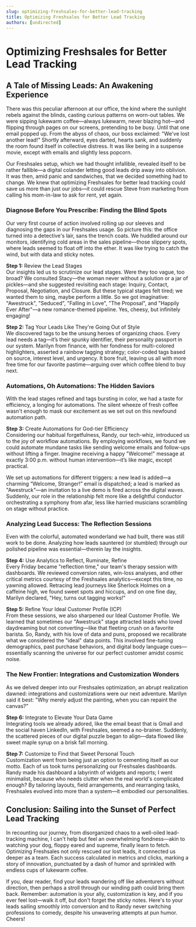```yaml
---
slug: optimizing-freshsales-for-better-lead-tracking
title: Optimizing Freshsales for Better Lead Tracking
authors: [undirected]
---
```



# Optimizing Freshsales for Better Lead Tracking

## A Tale of Missing Leads: An Awakening Experience

There was this peculiar afternoon at our office, the kind where the sunlight rebels against the blinds, casting curious patterns on worn-out tables. We were sipping lukewarm coffee—always lukewarm, never blazing hot—and flipping through pages on our screens, pretending to be busy. Until that one email popped up. From the abyss of chaos, our boss exclaimed: "We've lost another lead!" Shortly afterward, eyes darted, hearts sank, and suddenly the room found itself in collective distress. It was like being in a suspense movie, except with emails and slightly less popcorn.

Our Freshsales setup, which we had thought infallible, revealed itself to be rather fallible—a digital colander letting good leads drip away into oblivion. It was then, amid panic and sandwiches, that we decided something had to change. We knew that optimizing Freshsales for better lead tracking could save us more than just our jobs—it could rescue Steve from marketing from calling his mom-in-law to ask for rent, yet again.

### Diagnose Before You Prescribe: Finding the Blind Spots

Our very first course of action involved rolling up our sleeves and diagnosing the gaps in our Freshsales usage. So picture this: the office turned into a detective's lair, sans the trench coats. We huddled around our monitors, identifying cold areas in the sales pipeline—those slippery spots, where leads seemed to float off into the ether. It was like trying to catch the wind, but with data and sticky notes.

**Step 1:** Review the Lead Stages  
Our insights led us to scrutinize our lead stages. Were they too vague, too broad? We consulted Stacy—the woman never without a solution or a jar of pickles—and she suggested revisiting each stage: Inquiry, Contact, Proposal, Negotiation, and Closure. But these typical stages felt tired; we wanted them to sing, maybe perform a little. So we got imaginative: "Awestruck", "Seduced", "Falling in Love", "The Proposal", and "Happily Ever After"—a new romance-themed pipeline. Yes, cheesy, but infinitely engaging!

**Step 2:** Tag Your Leads Like They're Going Out of Style  
We discovered tags to be the unsung heroes of organizing chaos. Every lead needs a tag—it’s their spunky identifier, their personality passport in our system. Marilyn from finance, with her fondness for multi-colored highlighters, asserted a rainbow tagging strategy; color-coded tags based on source, interest level, and urgency. It bore fruit, leaving us all with more free time for our favorite pastime—arguing over which coffee blend to buy next.

### Automations, Oh Automations: The Hidden Saviors

With the lead stages refined and tags bursting in color, we had a taste for efficiency, a longing for automations. The silent wheeze of fresh coffee wasn't enough to mask our excitement as we set out on this newfound automation path.

**Step 3:** Create Automations for God-tier Efficiency  
Considering our habitual forgetfulness, Randy, our tech-whiz, introduced us to the joy of workflow automations. By employing workflows, we found we could automate mundane tasks like sending welcome emails and follow-ups without lifting a finger. Imagine receiving a happy "Welcome!" message at exactly 3:00 p.m. without human intervention—it’s like magic, except practical.

We set up automations for different triggers: a new lead is added—a charming “Welcome, Stranger!” email is dispatched; a lead is marked as "Awestruck"—an invitation to a live demo is fired across the digital waves. Suddenly, our role in the relationship felt more like a delightful conductor orchestrating a symphony from afar, less like harried musicians scrambling on stage without practice.

### Analyzing Lead Success: The Reflection Sessions

Even with the colorful, automated wonderland we had built, there was still work to be done. Analyzing how leads sauntered (or stumbled) through our polished pipeline was essential—therein lay the insights.

**Step 4:** Use Analytics to Reflect, Ruminate, Refine  
Every Friday became "reflection time," our team's therapy session with dashboards. We reviewed conversion rates, win-loss analyses, and other critical metrics courtesy of the Freshsales analytics—except this time, no yawning allowed. Retracing lead journeys like Sherlock Holmes on a caffeine high, we found sweet spots and hiccups, and on one fine day, Marilyn declared, "Hey, turns out tagging works!" 

**Step 5:** Refine Your Ideal Customer Profile (ICP)  
From these sessions, we also sharpened our Ideal Customer Profile. We learned that sometimes our "Awestruck" stage attracted leads who loved daydreaming but not converting—like that fleeting crush on a favorite barista. So, Randy, with his love of data and puns, proposed we recalibrate what we considered the "ideal" data points. This involved fine-tuning demographics, past purchase behaviors, and digital body language cues—essentially scanning the universe for our perfect customer amidst cosmic noise.

### The New Frontier: Integrations and Customization Wonders

As we delved deeper into our Freshsales optimization, an abrupt realization dawned: integrations and customizations were our next adventure. Marilyn said it best: "Why merely adjust the painting, when you can repaint the canvas?"

**Step 6:** Integrate to Elevate Your Data Game  
Integrating tools we already adored, like the email beast that is Gmail and the social haven LinkedIn, with Freshsales, seemed a no-brainer. Suddenly, the scattered pieces of our digital puzzle began to align—data flowed like sweet maple syrup on a brisk fall morning.

**Step 7:** Customize to Find that Sweet Personal Touch  
Customization went from being just an option to cementing itself as our motto. Each of us took turns personalizing our Freshsales dashboards. Randy made his dashboard a labyrinth of widgets and reports; I went minimalist, because who needs clutter when the real world's complicated enough? By tailoring layouts, field arrangements, and rearranging tasks, Freshsales evolved into more than a system—it embodied our personalities.

## Conclusion: Sailing into the Sunset of Perfect Lead Tracking

In recounting our journey, from disorganized chaos to a well-oiled lead-tracking machine, I can't help but feel an overwhelming fondness—akin to watching your dog, floppy eared and supreme, finally learn to fetch. Optimizing Freshsales not only rescued our lost leads, it connected us deeper as a team. Each success calculated in metrics and clicks, marking a story of innovation, punctuated by a dash of humor and sprinkled with endless cups of lukewarm coffee.

If you, dear reader, find your leads wandering off like adventurers without direction, then perhaps a stroll through our winding path could bring them back. Remember: automation is your ally, customization is key, and if you ever feel lost—walk it off, but don't forget the sticky notes. Here's to your leads sailing smoothly into conversion and to Randy never switching professions to comedy, despite his unwavering attempts at pun humor. Cheers!